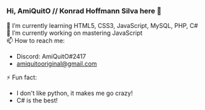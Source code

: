 ### Hi, AmiQuitO // Konrad Hoffmann Silva here 👋

🌱 I’m currently learning HTML5, CSS3, JavaScript, MySQL, PHP, C# </br>
🔭 I’m currently working on mastering JavaScript </br>
📫 How to reach me: </br>

- Discord: AmiQuitO#2417
- amiquitooriginal@gmail.com

⚡ Fun fact: </br>

- I don't like python, it makes me go crazy!
- C# is the best!

<!--
**AmiQuitO/amiquito** is a ✨ _special_ ✨ repository because its `README.md` (this file) appears on your GitHub profile.

Here are some ideas to get you started:

- 
- 🌱 I’m currently learning ...
- 👯 I’m looking to collaborate on ...
- 🤔 I’m looking for help with ...
- 💬 Ask me about ...
- 📫 How to reach me: ...
- 😄 Pronouns: ...
- ⚡ Fun fact: ...
-->
